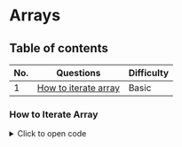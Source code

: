 
# Arrays

## Table of contents
| No. | Questions                               | Difficulty |
|-----|-----------------------------------------|------------|
|  1  | [How to iterate array](#how-to-iterate-array) | Basic     |





### How to Iterate Array 
<details>
  <summary>
    Click to open code
  </summary>

  ```javascript
  function arrayLength ( arr , n ) {
    for ( let i = 0; i < n; i++ ){
            arr[i];
    }
    return arr;
  }

  let arr = [ 10, 20, 30, 40, 50 ];
  console.log( arrayLength (arr , arr.length ));

```
</details>

